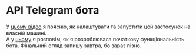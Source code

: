 # API Telegram бота

У [цьому відео](https://streamable.com/3bwllz) я поясню, як налаштувати та запустити цей застосунок на власній машині.  
А у [цьому](https://streamable.com/npl9xv) я розповім, як я розроблювала початкову функціональність бота.
Фінальний огляд запишу завтра, бо зараз пізно.